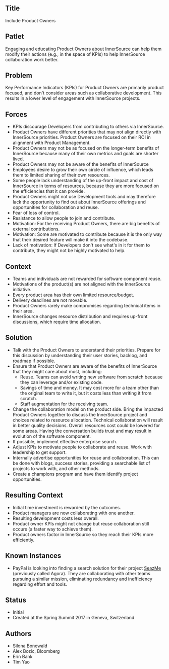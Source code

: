 ## Title

Include Product Owners

## Patlet

Engaging and educating Product Owners about InnerSource can help them modify their actions (e.g., in the space of KPIs) to help InnerSource collaboration work better.

## Problem

Key Performance Indicators (KPIs) for Product Owners are primarily product focused, and don't consider areas such as collaborative development. This results in a lower level of engagement with InnerSource projects.

## Forces

* KPIs discourage Developers from contributing to others via InnerSource.
* Product Owners have different priorities that may not align directly with InnerSource priorities. Product Owners are focused on their ROI in alignment with Product Management.
* Product Owners may not be as focused on the longer-term benefits of InnerSource because many of their own metrics and goals are shorter lived.
* Product Owners may not be aware of the benefits of InnerSource
* Employees desire to grow their own circle of influence, which leads them to limited sharing of their own resources.
* Some people lack understanding of the up-front impact and cost of InnerSource in terms of resources, because they are more focused on the efficiencies that it can provide.
* Product Owners might not use Development tools and may therefore lack the opportunity to find out about InnerSource offerings and opportunities for collaboration and reuse.
* Fear of loss of control.
* Resistance to allow people to join and contribute.
* Motivation: For the receiving Product Owners, there are big benefits of external contributions.
* Motivation: Some are motivated to contribute because it is the only way that their desired feature will make it into the codebase.
* Lack of motivation: If Developers don't see what's in it for them to contribute, they might not be highly motivated to help.

## Context

* Teams and individuals are not rewarded for software component reuse.
* Motivations of the product(s) are not aligned with the InnerSource initiative.
* Every product area has their own limited resource/budget.
* Delivery deadlines are not movable.
* Product Owners rarely make compromises regarding technical items in their area.
* InnerSource changes resource distribution and requires up-front discussions, which require time allocation.

## Solution

* Talk with the Product Owners to understand their priorities. Prepare for this discussion by understanding their user stories, backlog, and roadmap if possible.
* Ensure that Product Owners are aware of the benefits of InnerSource that they might care about most, including:
    - Reuse. Teams can avoid writing new software from scratch because they can leverage and/or existing code.
    - Savings of time and money. It may cost more for a team other than the original team to write it, but it costs less than   writing it from scratch.
    - Staff augmentation for the receiving team.
* Change the collaboration model on the product side. Bring the impacted Product Owners together to discuss the InnerSource project and choices related to resource allocation. Technical collaboration will result in better quality decisions. Overall resources cost could be lowered for some areas. Having the conversation builds trust and may result in evolution of the software component.  
* If possible, implement effective enterprise search.
* Adjust KPIs to motivate people to collaborate and reuse. Work with leadership to get support.
* Internally advertise opportunities for reuse and collaboration. This can be done with blogs, success stories, providing a searchable list of projects to work with, and other methods.
* Create a champions program and have them identify project opportunities.

## Resulting Context

* Initial time investment is rewarded by the outcomes.
* Product managers are now collaborating with one another.
* Resulting development costs less overall.
* Product owner KPIs might not change but reuse collaboration still occurs (a faster way to achieve them).
* Product owners factor in InnerSource so they reach their KPIs more efficiently.

## Known Instances

* PayPal is looking into finding a search solution for their project [SeazMe](https://github.com/paypal/seazme) (previously called Agora). They are collaborating with other teams pursuing a similar mission, eliminating redundancy and inefficiency regarding effort and tools.

## Status

* Initial
* Created at the Spring Summit 2017 in Geneva, Switzerland

## Authors

* Silona Bonewald
* Alex Bozic, Bloomberg
* Erin Bank
* Tim Yao
